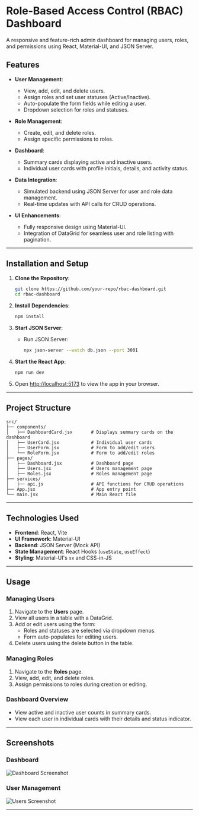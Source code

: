 # Role-Based Access Control (RBAC) Dashboard

A responsive and feature-rich admin dashboard for managing users, roles, and permissions using React, Material-UI, and JSON Server.

## Features

- **User Management**:
  - View, add, edit, and delete users.
  - Assign roles and set user statuses (Active/Inactive).
  - Auto-populate the form fields while editing a user.
  - Dropdown selection for roles and statuses.

- **Role Management**:
  - Create, edit, and delete roles.
  - Assign specific permissions to roles.

- **Dashboard**:
  - Summary cards displaying active and inactive users.
  - Individual user cards with profile initials, details, and activity status.

- **Data Integration**:
  - Simulated backend using JSON Server for user and role data management.
  - Real-time updates with API calls for CRUD operations.

- **UI Enhancements**:
  - Fully responsive design using Material-UI.
  - Integration of DataGrid for seamless user and role listing with pagination.

---

## Installation and Setup

1. **Clone the Repository**:
   ```bash
   git clone https://github.com/your-repo/rbac-dashboard.git
   cd rbac-dashboard
   ```

2. **Install Dependencies**:
   ```bash
   npm install
   ```

3. **Start JSON Server**:
   - Run JSON Server:
     ```bash
     npx json-server --watch db.json --port 3001
     ```

4. **Start the React App**:
   ```bash
   npm run dev
   ```

5. Open [http://localhost:5173](http://localhost:5173) to view the app in your browser.

---

## Project Structure

```
src/
├── components/
│   ├── DashboardCard.jsx       # Displays summary cards on the dashboard
│   ├── UserCard.jsx            # Individual user cards
│   ├── UserForm.jsx            # Form to add/edit users
│   └── RoleForm.jsx            # Form to add/edit roles
├── pages/
│   ├── Dashboard.jsx           # Dashboard page
│   ├── Users.jsx               # Users management page
│   ├── Roles.jsx               # Roles management page
├── services/
│   ├── api.js                  # API functions for CRUD operations
├── App.jsx                     # App entry point
└── main.jsx                    # Main React file
```

---

## Technologies Used

- **Frontend**: React, Vite
- **UI Framework**: Material-UI
- **Backend**: JSON Server (Mock API)
- **State Management**: React Hooks (`useState`, `useEffect`)
- **Styling**: Material-UI's `sx` and CSS-in-JS

---

## Usage

### Managing Users
1. Navigate to the **Users** page.
2. View all users in a table with a DataGrid.
3. Add or edit users using the form:
   - Roles and statuses are selected via dropdown menus.
   - Form auto-populates for editing users.
4. Delete users using the delete button in the table.

### Managing Roles
1. Navigate to the **Roles** page.
2. View, add, edit, and delete roles.
3. Assign permissions to roles during creation or editing.

### Dashboard Overview
- View active and inactive user counts in summary cards.
- View each user in individual cards with their details and status indicator.

---

## Screenshots

### Dashboard
![Dashboard Screenshot](path/to/dashboard-screenshot.png)

### User Management
![Users Screenshot](path/to/users-screenshot.png)

---
